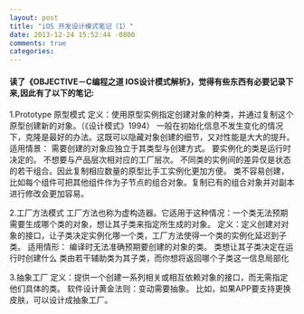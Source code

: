 ```yaml
---
layout: post
title: "iOS 开发设计模式笔记（1）"
date: 2013-12-24 15:52:44 -0800
comments: true
categories: 
---
```


<h4>读了《OBJECTIVE－C编程之道 IOS设计模式解析》，觉得有些东西有必要记录下来,因此有了以下的笔记:</h4>

1.Prototype 原型模式
    定义：使用原型实例指定创建对象的种类，并通过复制这个原型创建新的对象。（《设计模式》1994）
     一般在初始化信息不发生变化的情况下，克隆是最好的办法。这既可以隐藏对象创建的细节，又对性能是大大的提升。
     适用情景：
     需要创建的对象应独立于其类型与创建方式。
     要实例化的类是运行时决定的。
     不想要与产品层次相对应的工厂层次。
     不同类的实例间的差异仅是状态的若干组合。因此复制相应数量的原型比手工实例化更加方便。
     类不容易创建，比如每个组件可把其他组件作为子节点的组合对象。复制已有的组合对象并对副本进行修改会更加容易。
 
2.工厂方法模式
     工厂方法也称为虚构造器。它适用于这种情况：一个类无法预期需要生成哪个类的对象，想让其子类来指定所生成的对象。
     定义：定义创建对对象的接口，让子类决定实例化哪一个类，工厂方法使得一个类的实例化延迟到子类。
     适用情形：
     编译时无法准确预期要创建的对象的类。
     类想让其子类决定在运行时创建什么
     类由若干辅助类为其子类，而你想将返回哪个子类这一信息局部化
  
3.抽象工厂
    定义：提供一个创建一系列相关或相互依赖对象的接口，而无需指定他们具体的类。
     软件设计黄金法则：变动需要抽象。
     比如，如果APP要支持更换皮肤，可以设计成抽象工厂。
